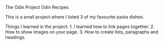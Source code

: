 The Odin Project
Odin Recipes

This is a small project where I listed 3 of my favourite pasta dishes.

Things I learned in the project:
    1. I learned how to link pages together.
    2. How to show images on your page.
    3. How to create lists, paragraphs and headings.